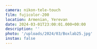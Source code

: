 ```yaml
---
camera: nikon-tele-touch
film: fujicolor-200
location: Armenian, Yerevan
date: 2024-03-01T23:00:01.000+00:00
description: ''
photo: '/uploads/2024/03/Boxlab25.jpg'
instax: false
---
```

